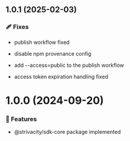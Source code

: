 ## 1.0.1 (2025-02-03)


### 🩹 Fixes

- publish workflow fixed

- disable npm provenance config

- add --access=public to the publish workflow

- access token expiration handling fixed

# 1.0.0 (2024-09-20)


### 🚀 Features

- @strivacity/sdk-core package implemented